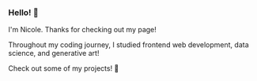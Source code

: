 ### Hello! 👋

I'm Nicole. Thanks for checking out my page! 

Throughout my coding journey, I studied frontend web development, data science, and generative art!

Check out some of my projects! 
🥝

